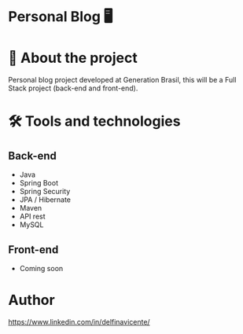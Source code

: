 # Personal Blog 🖥


# 📕 About the project

Personal blog project developed at Generation Brasil, this will be a Full Stack project (back-end and front-end).


# 🛠 Tools and technologies

## Back-end
- Java
- Spring Boot
- Spring Security
- JPA / Hibernate
- Maven
- API rest
- MySQL

## Front-end
- Coming soon 


# Author
https://www.linkedin.com/in/delfinavicente/
